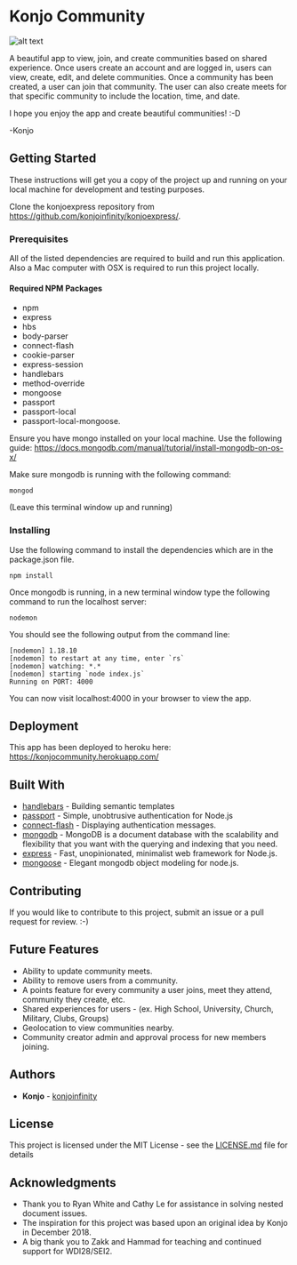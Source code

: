 # Konjo Community

![alt text](http://konjotech.com/community/2.png)

A beautiful app to view, join, and create communities based on shared experience. Once users create an account and are logged in, users can view, create, edit, and delete communities. Once a community has been created, a user can join that community. The user can also create meets for that specific community to include the location, time, and date.

I hope you enjoy the app and create beautiful communities! :-D

-Konjo

## Getting Started

These instructions will get you a copy of the project up and running on your local machine for development and testing purposes.

Clone the konjoexpress repository from https://github.com/konjoinfinity/konjoexpress/.

### Prerequisites

All of the listed dependencies are required to build and run this application. Also a Mac computer with OSX is required to run this project locally.

#### Required NPM Packages

- npm
- express
- hbs
- body-parser
- connect-flash
- cookie-parser
- express-session
- handlebars
- method-override
- mongoose
- passport
- passport-local
- passport-local-mongoose.

Ensure you have mongo installed on your local machine. Use the following guide: https://docs.mongodb.com/manual/tutorial/install-mongodb-on-os-x/

Make sure mongodb is running with the following command:

```
mongod
```

(Leave this terminal window up and running)

### Installing

Use the following command to install the dependencies which are in the package.json file.

```
npm install
```

Once mongodb is running, in a new terminal window type the following command to run the localhost server:

```
nodemon
```

You should see the following output from the command line:

```
[nodemon] 1.18.10
[nodemon] to restart at any time, enter `rs`
[nodemon] watching: *.*
[nodemon] starting `node index.js`
Running on PORT: 4000
```

You can now visit localhost:4000 in your browser to view the app.

## Deployment

This app has been deployed to heroku here: https://konjocommunity.herokuapp.com/

## Built With

- [handlebars](https://handlebarsjs.com) - Building semantic templates
- [passport](http://www.passportjs.org) - Simple, unobtrusive authentication for Node.js
- [connect-flash](https://github.com/jaredhanson/connect-flash) - Displaying authentication messages.
- [mongodb](https://www.mongodb.com/) - MongoDB is a document database with the scalability and flexibility that you want with the querying and indexing that you need.
- [express](https://expressjs.com/) - Fast, unopinionated, minimalist web framework for Node.js.
- [mongoose](https://mongoosejs.com/) - Elegant mongodb object modeling for node.js.

## Contributing

If you would like to contribute to this project, submit an issue or a pull request for review. :-)

## Future Features

- Ability to update community meets.
- Ability to remove users from a community.
- A points feature for every community a user joins, meet they attend, community they create, etc.
- Shared experiences for users - (ex. High School, University, Church, Military, Clubs, Groups)
- Geolocation to view communities nearby.
- Community creator admin and approval process for new members joining.

## Authors

- **Konjo** - [konjoinfinity](https://github.com/konjoinfinity)

## License

This project is licensed under the MIT License - see the [LICENSE.md](LICENSE.md) file for details

## Acknowledgments

- Thank you to Ryan White and Cathy Le for assistance in solving nested document issues.
- The inspiration for this project was based upon an original idea by Konjo in December 2018.
- A big thank you to Zakk and Hammad for teaching and continued support for WDI28/SEI2.
